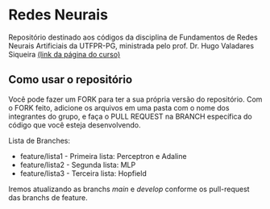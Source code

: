 # Redes Neurais

Repositório destinado aos códigos da disciplina de Fundamentos de Redes Neurais Artificiais da UTFPR-PG, ministrada pelo prof. Dr. Hugo Valadares Siqueira [(link da página do curso)](http://paginapessoal.utfpr.edu.br/hugosiqueira/disciplinas-mestrado/redes-neurais-artificiais)

## Como usar o repositório

Você pode fazer um FORK para ter a sua própria versão do repositório.
Com o FORK feito, adicione os arquivos em uma pasta com o nome dos integrantes do grupo, e faça o PULL REQUEST na BRANCH específica do código que você esteja desenvolvendo.

Lista de Branches:
* feature/lista1 - Primeira lista: Perceptron e Adaline
* feature/lista2 - Segunda lista: MLP
* feature/lista3 - Terceira lista: Hopfield

Iremos atualizando as branchs *main* e *develop* conforme os pull-request das branchs de feature.
